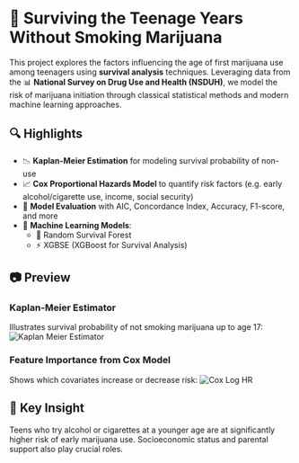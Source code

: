 # 🌱 Surviving the Teenage Years Without Smoking Marijuana

This project explores the factors influencing the age of first marijuana use among teenagers using **survival analysis** techniques. Leveraging data from the 📊 **National Survey on Drug Use and Health (NSDUH)**, we model the risk of marijuana initiation through classical statistical methods and modern machine learning approaches.

## 🔍 Highlights
- 📉 **Kaplan-Meier Estimation** for modeling survival probability of non-use
- 📈 **Cox Proportional Hazards Model** to quantify risk factors (e.g. early alcohol/cigarette use, income, social security)
- 🧠 **Model Evaluation** with AIC, Concordance Index, Accuracy, F1-score, and more
- 🤖 **Machine Learning Models**:
  - 🌲 Random Survival Forest
  - ⚡ XGBSE (XGBoost for Survival Analysis)

## 📷 Preview

### Kaplan-Meier Estimator
Illustrates survival probability of not smoking marijuana up to age 17:
![Kaplan Meier Estimator](figures/figure3_kaplan_meier.png)

### Feature Importance from Cox Model
Shows which covariates increase or decrease risk:
![Cox Log HR](figures/figure8_cox_loghr.png)

## 📌 Key Insight
Teens who try alcohol or cigarettes at a younger age are at significantly higher risk of early marijuana use. Socioeconomic status and parental support also play crucial roles.
